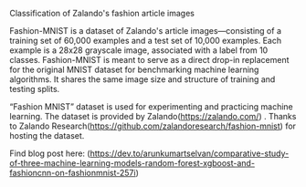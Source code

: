 Classification of Zalando's fashion article images

Fashion-MNIST is a dataset of Zalando's article images—consisting of a training set of 60,000 examples and a test set of 10,000 examples. Each example is a 28x28 grayscale image, associated with a label from 10 classes. Fashion-MNIST is meant to serve as a direct drop-in replacement for the original MNIST dataset for benchmarking machine learning algorithms. It shares the same image size and structure of training and testing splits.

“Fashion MNIST” dataset is used for experimenting and practicing machine learning. The dataset is provided by Zalando(https://zalando.com/) . Thanks to Zalando Research(https://github.com/zalandoresearch/fashion-mnist) for hosting the dataset.

Find blog post here:
(https://dev.to/arunkumartselvan/comparative-study-of-three-machine-learning-models-random-forest-xgboost-and-fashioncnn-on-fashionmnist-257i)
